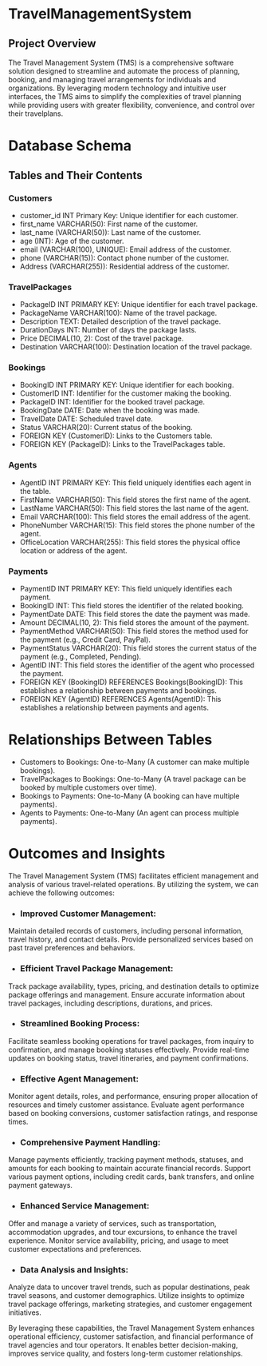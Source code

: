 # TravelManagementSystem
## Project Overview
The Travel Management System (TMS) is a comprehensive software solution designed to streamline and automate the process of planning, booking, and managing travel arrangements for individuals and organizations. By leveraging modern technology and intuitive user interfaces, the TMS aims to simplify the complexities of travel planning while providing users with greater flexibility, convenience, and control over their travelplans.

# Database Schema
## Tables and Their Contents
### Customers
- customer_id INT Primary Key: Unique identifier for each customer.
- first_name VARCHAR(50): First name of the customer.
- last_name (VARCHAR(50)): Last name of the customer.
- age (INT): Age of the customer.
- email (VARCHAR(100), UNIQUE): Email address of the customer.
- phone (VARCHAR(15)): Contact phone number of the customer.
- Address (VARCHAR(255)): Residential address of the customer.
  
### TravelPackages 
- PackageID INT PRIMARY KEY: Unique identifier for each travel package.
- PackageName VARCHAR(100): Name of the travel package.
- Description TEXT: Detailed description of the travel package.
- DurationDays INT: Number of days the package lasts.
- Price DECIMAL(10, 2): Cost of the travel package.
- Destination VARCHAR(100): Destination location of the travel package.

### Bookings
- BookingID INT PRIMARY KEY: Unique identifier for each booking.
- CustomerID INT: Identifier for the customer making the booking.
- PackageID INT: Identifier for the booked travel package.
- BookingDate DATE: Date when the booking was made.
- TravelDate DATE: Scheduled travel date.
- Status VARCHAR(20): Current status of the booking.
- FOREIGN KEY (CustomerID): Links to the Customers table.
- FOREIGN KEY (PackageID): Links to the TravelPackages table.

### Agents 
- AgentID INT PRIMARY KEY: This field uniquely identifies each agent in the table.
- FirstName VARCHAR(50): This field stores the first name of the agent.
- LastName VARCHAR(50): This field stores the last name of the agent.
- Email VARCHAR(100): This field stores the email address of the agent.
- PhoneNumber VARCHAR(15): This field stores the phone number of the agent.
- OfficeLocation VARCHAR(255): This field stores the physical office location or address of the agent.

### Payments 
- PaymentID INT PRIMARY KEY: This field uniquely identifies each payment.
- BookingID INT: This field stores the identifier of the related booking.
- PaymentDate DATE: This field stores the date the payment was made.
- Amount DECIMAL(10, 2): This field stores the amount of the payment.
- PaymentMethod VARCHAR(50): This field stores the method used for the payment (e.g., Credit Card, PayPal).
- PaymentStatus VARCHAR(20): This field stores the current status of the payment (e.g., Completed, Pending).
- AgentID INT: This field stores the identifier of the agent who processed the payment.
- FOREIGN KEY (BookingID) REFERENCES Bookings(BookingID): This establishes a relationship between payments and bookings.
- FOREIGN KEY (AgentID) REFERENCES Agents(AgentID): This establishes a relationship between payments and agents.

# Relationships Between Tables
- Customers to Bookings: One-to-Many (A customer can make multiple bookings).
- TravelPackages to Bookings: One-to-Many (A travel package can be booked by multiple customers over time).
- Bookings to Payments: One-to-Many (A booking can have multiple payments).
- Agents to Payments: One-to-Many (An agent can process multiple payments).

# Outcomes and Insights
The Travel Management System (TMS) facilitates efficient management and analysis of various travel-related operations. By utilizing the system, we can achieve the following outcomes:

- ### Improved Customer Management:
Maintain detailed records of customers, including personal information, travel history, and contact details.
Provide personalized services based on past travel preferences and behaviors.
- ### Efficient Travel Package Management:
Track package availability, types, pricing, and destination details to optimize package offerings and management.
Ensure accurate information about travel packages, including descriptions, durations, and prices.
- ### Streamlined Booking Process:
Facilitate seamless booking operations for travel packages, from inquiry to confirmation, and manage booking statuses effectively.
Provide real-time updates on booking status, travel itineraries, and payment confirmations.
- ### Effective Agent Management:
Monitor agent details, roles, and performance, ensuring proper allocation of resources and timely customer assistance.
Evaluate agent performance based on booking conversions, customer satisfaction ratings, and response times.
- ### Comprehensive Payment Handling:
Manage payments efficiently, tracking payment methods, statuses, and amounts for each booking to maintain accurate financial records.
Support various payment options, including credit cards, bank transfers, and online payment gateways.
- ### Enhanced Service Management:
Offer and manage a variety of services, such as transportation, accommodation upgrades, and tour excursions, to enhance the travel experience.
Monitor service availability, pricing, and usage to meet customer expectations and preferences.
- ### Data Analysis and Insights:
Analyze data to uncover travel trends, such as popular destinations, peak travel seasons, and customer demographics.
Utilize insights to optimize travel package offerings, marketing strategies, and customer engagement initiatives.

By leveraging these capabilities, the Travel Management System enhances operational efficiency, customer satisfaction, and financial performance of travel agencies and tour operators. It enables better decision-making, improves service quality, and fosters long-term customer relationships.
















